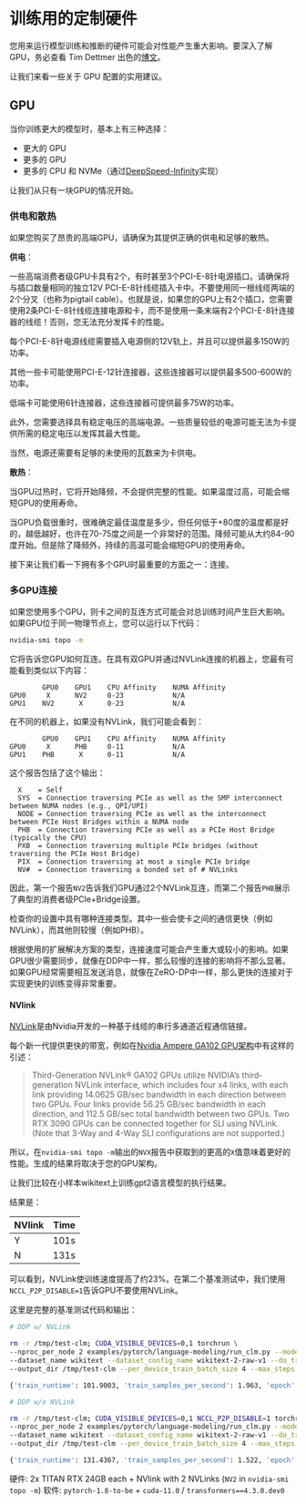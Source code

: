 <!---
Copyright 2022 The HuggingFace Team. All rights reserved.

Licensed under the Apache License, Version 2.0 (the "License");
you may not use this file except in compliance with the License.
You may obtain a copy of the License at

    http://www.apache.org/licenses/LICENSE-2.0

Unless required by applicable law or agreed to in writing, software
distributed under the License is distributed on an "AS IS" BASIS,
WITHOUT WARRANTIES OR CONDITIONS OF ANY KIND, either express or implied.
See the License for the specific language governing permissions and
limitations under the License.

⚠️ Note that this file is in Markdown but contain specific syntax for our doc-builder (similar to MDX) that may not be
rendered properly in your Markdown viewer.

-->


# 训练用的定制硬件

您用来运行模型训练和推断的硬件可能会对性能产生重大影响。要深入了解 GPU，务必查看 Tim Dettmer 出色的[博文](https://timdettmers.com/2020/09/07/which-gpu-for-deep-learning/)。

让我们来看一些关于 GPU 配置的实用建议。

## GPU
当你训练更大的模型时，基本上有三种选择：

- 更大的 GPU
- 更多的 GPU
- 更多的 CPU 和 NVMe（通过[DeepSpeed-Infinity](main_classes/deepspeed#nvme-support)实现）

让我们从只有一块GPU的情况开始。

### 供电和散热

如果您购买了昂贵的高端GPU，请确保为其提供正确的供电和足够的散热。

**供电**：

一些高端消费者级GPU卡具有2个，有时甚至3个PCI-E-8针电源插口。请确保将与插口数量相同的独立12V PCI-E-8针线缆插入卡中。不要使用同一根线缆两端的2个分叉（也称为pigtail cable）。也就是说，如果您的GPU上有2个插口，您需要使用2条PCI-E-8针线缆连接电源和卡，而不是使用一条末端有2个PCI-E-8针连接器的线缆！否则，您无法充分发挥卡的性能。

每个PCI-E-8针电源线缆需要插入电源侧的12V轨上，并且可以提供最多150W的功率。

其他一些卡可能使用PCI-E-12针连接器，这些连接器可以提供最多500-600W的功率。

低端卡可能使用6针连接器，这些连接器可提供最多75W的功率。

此外，您需要选择具有稳定电压的高端电源。一些质量较低的电源可能无法为卡提供所需的稳定电压以发挥其最大性能。

当然，电源还需要有足够的未使用的瓦数来为卡供电。

**散热**：

当GPU过热时，它将开始降频，不会提供完整的性能。如果温度过高，可能会缩短GPU的使用寿命。

当GPU负载很重时，很难确定最佳温度是多少，但任何低于+80度的温度都是好的，越低越好，也许在70-75度之间是一个非常好的范围。降频可能从大约84-90度开始。但是除了降频外，持续的高温可能会缩短GPU的使用寿命。

接下来让我们看一下拥有多个GPU时最重要的方面之一：连接。

### 多GPU连接

如果您使用多个GPU，则卡之间的互连方式可能会对总训练时间产生巨大影响。如果GPU位于同一物理节点上，您可以运行以下代码：

```bash
nvidia-smi topo -m
```

它将告诉您GPU如何互连。在具有双GPU并通过NVLink连接的机器上，您最有可能看到类似以下内容：

```
        GPU0    GPU1    CPU Affinity    NUMA Affinity
GPU0     X      NV2     0-23            N/A
GPU1    NV2      X      0-23            N/A
```

在不同的机器上，如果没有NVLink，我们可能会看到：
```
        GPU0    GPU1    CPU Affinity    NUMA Affinity
GPU0     X      PHB     0-11            N/A
GPU1    PHB      X      0-11            N/A
```

这个报告包括了这个输出：

```
  X    = Self
  SYS  = Connection traversing PCIe as well as the SMP interconnect between NUMA nodes (e.g., QPI/UPI)
  NODE = Connection traversing PCIe as well as the interconnect between PCIe Host Bridges within a NUMA node
  PHB  = Connection traversing PCIe as well as a PCIe Host Bridge (typically the CPU)
  PXB  = Connection traversing multiple PCIe bridges (without traversing the PCIe Host Bridge)
  PIX  = Connection traversing at most a single PCIe bridge
  NV#  = Connection traversing a bonded set of # NVLinks
```

因此，第一个报告`NV2`告诉我们GPU通过2个NVLink互连，而第二个报告`PHB`展示了典型的消费者级PCIe+Bridge设置。

检查你的设置中具有哪种连接类型。其中一些会使卡之间的通信更快（例如NVLink），而其他则较慢（例如PHB）。

根据使用的扩展解决方案的类型，连接速度可能会产生重大或较小的影响。如果GPU很少需要同步，就像在DDP中一样，那么较慢的连接的影响将不那么显著。如果GPU经常需要相互发送消息，就像在ZeRO-DP中一样，那么更快的连接对于实现更快的训练变得非常重要。


#### NVlink

[NVLink](https://en.wikipedia.org/wiki/NVLink)是由Nvidia开发的一种基于线缆的串行多通道近程通信链接。

每个新一代提供更快的带宽，例如在[Nvidia Ampere GA102 GPU架构](https://www.nvidia.com/content/dam/en-zz/Solutions/geforce/ampere/pdf/NVIDIA-ampere-GA102-GPU-Architecture-Whitepaper-V1.pdf)中有这样的引述：

> Third-Generation NVLink®
> GA102 GPUs utilize NVIDIA’s third-generation NVLink interface, which includes four x4 links,
> with each link providing 14.0625 GB/sec bandwidth in each direction between two GPUs. Four
> links provide 56.25 GB/sec bandwidth in each direction, and 112.5 GB/sec total bandwidth
> between two GPUs. Two RTX 3090 GPUs can be connected together for SLI using NVLink.
> (Note that 3-Way and 4-Way SLI configurations are not supported.)

所以，在`nvidia-smi topo -m`输出的`NVX`报告中获取到的更高的`X`值意味着更好的性能。生成的结果将取决于您的GPU架构。

让我们比较在小样本wikitext上训练gpt2语言模型的执行结果。

结果是：


| NVlink | Time |
| -----  | ---: |
| Y      | 101s |
| N      | 131s |


可以看到，NVLink使训练速度提高了约23%。在第二个基准测试中，我们使用`NCCL_P2P_DISABLE=1`告诉GPU不要使用NVLink。

这里是完整的基准测试代码和输出：

```bash
# DDP w/ NVLink

rm -r /tmp/test-clm; CUDA_VISIBLE_DEVICES=0,1 torchrun \
--nproc_per_node 2 examples/pytorch/language-modeling/run_clm.py --model_name_or_path openai-community/gpt2 \
--dataset_name wikitext --dataset_config_name wikitext-2-raw-v1 --do_train \
--output_dir /tmp/test-clm --per_device_train_batch_size 4 --max_steps 200

{'train_runtime': 101.9003, 'train_samples_per_second': 1.963, 'epoch': 0.69}

# DDP w/o NVLink

rm -r /tmp/test-clm; CUDA_VISIBLE_DEVICES=0,1 NCCL_P2P_DISABLE=1 torchrun \
--nproc_per_node 2 examples/pytorch/language-modeling/run_clm.py --model_name_or_path openai-community/gpt2 \
--dataset_name wikitext --dataset_config_name wikitext-2-raw-v1 --do_train
--output_dir /tmp/test-clm --per_device_train_batch_size 4 --max_steps 200

{'train_runtime': 131.4367, 'train_samples_per_second': 1.522, 'epoch': 0.69}
```

硬件: 2x TITAN RTX 24GB each + NVlink with 2 NVLinks (`NV2` in `nvidia-smi topo -m`)
软件: `pytorch-1.8-to-be` + `cuda-11.0` / `transformers==4.3.0.dev0`
